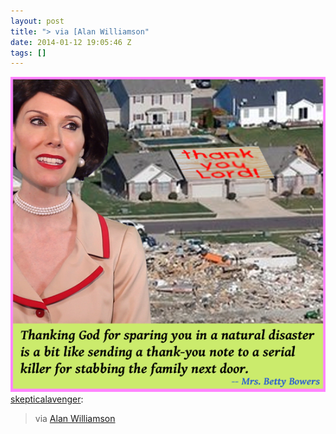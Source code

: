 ```yaml
---
layout: post
title: "> via [Alan Williamson"
date: 2014-01-12 19:05:46 Z
tags: []
---
```

![](/media/2014/01/73114812404.png)
[skepticalavenger](http://skepticalavenger.tumblr.com/post/73114311322/via-alan-williamson):

> via [Alan Williamson](https://plus.google.com/u/0/103964342609870838067)
